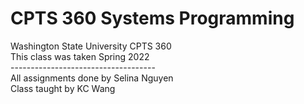 # CPTS 360 Systems Programming
Washington State University CPTS 360 <br>
This class was taken Spring 2022 <br>
------------------------------------ <br>
All assignments done by Selina Nguyen <br>
Class taught by KC Wang 
